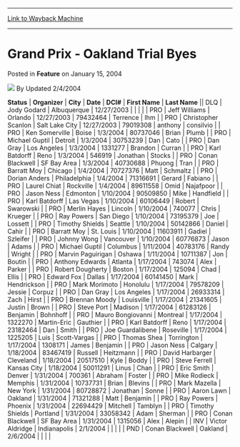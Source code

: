 
---
[Link to Wayback Machine](https://web.archive.org/web/20220816155140/https://magic.wizards.com/en/articles/archive/feature/grand-prix-oakland-trial-byes-2004-01-15)

[_metadata_:author]:- "Updated 2-4-2004"
[_metadata_:description]:- "StatusOrganizerCityDateDCI#First NameLast NameDLQJody GodardAlbuquerque12/27/2003PROJeff WilliamsOrlando12/27/200379432464TerrenceIhmPROChristopher ScanlonSalt Lake City12/27/200379019308anthonyconsilvioPROKen SomervilleBoise1/3/200480737046BrianPlumbPROMichael GuptilDetroit1/3/200430753239DanCatoPRODan GrayLos Angeles1/3/20041331277BrandonCurranPROKarl"
[_metadata_:generator]:- "Drupal 7 (http://drupal.org)"
[_metadata_:node]:- "735636"
[_metadata_:publish_date]:- "2004-01-15"
[_metadata_:source]:- "div-main-content"
[_metadata_:title]:- "Grand Prix - Oakland Trial Byes"
[_metadata_:wayback_capture_timestamp]:- "2022-08-16 15:51:40"
[_metadata_:wayback_raw_url]:- "https://web.archive.org/web/20220816155140id_/https://magic.wizards.com/en/articles/archive/feature/grand-prix-oakland-trial-byes-2004-01-15"
[_metadata_:wayback_url]:- "https://magic.wizards.com/en/articles/archive/feature/grand-prix-oakland-trial-byes-2004-01-15"
---


Grand Prix - Oakland Trial Byes
===============================



 Posted in **Feature**
 on January 15, 2004 






![](https://media.magic.wizards.com/styles/auth_small/public/generic-avatar-150_420.png)
By Updated 2/4/2004













 **Status** | **Organizer** | **City** | **Date** | **DCI#** | **First Name** | **Last Name** || DLQ | Jody Godard | Albuquerque | 12/27/2003 |  |  |  |
| PRO | Jeff Williams | Orlando | 12/27/2003 | 79432464 | Terrence | Ihm |
| PRO | Christopher Scanlon | Salt Lake City | 12/27/2003 | 79019308 | anthony | consilvio |
| PRO | Ken Somerville | Boise | 1/3/2004 | 80737046 | Brian | Plumb |
| PRO | Michael Guptil | Detroit | 1/3/2004 | 30753239 | Dan | Cato |
| PRO | Dan Gray | Los Angeles | 1/3/2004 | 1331277 | Brandon | Curran |
| PRO | Karl Batdorff | Reno | 1/3/2004 | 546919 | Jonathan | Stocks |
| PRO | Conan Blackwell | SF Bay Area | 1/3/2004 | 40730688  | Phuong | Tran |
| PRO | Barratt Moy | Chicago | 1/4/2004 | 70727376 | Matt | Schmaltz |
| PRO | Dorian Anders | Philadelphia | 1/4/2004 | 71316691 | Gerard | Fabiano |
| PRO | Laurel Chiat | Rockville | 1/4/2004 | 89611558 | Omid | Najafpoor |
| PRO | Jason Ness | Edmonton | 1/10/2004 | 90509850 | Mike | Handfield |
| PRO | Karl Batdorff | Las Vegas | 1/10/2004 | 60106449 | Robert | Swarowski |
| PRO | Merlin Hayes | Lincoln | 1/10/2004 | 740077 | Chris | Krueger |
| PRO | Ray Powers | San Diego | 1/10/2004 | 73195379  | Joe | Lossett  |
| PRO | Timothy Shields | Seattle | 1/10/2004 | 50142866 | Daniel | Cahir |
| PRO | Barratt Moy | St. Louis | 1/10/2004 | 11603911 | Gadiel | Szleifer |
| PRO | Johnny Wong | Vancouver | 1/10/2004 | 60776873 | Jason | Adams |
| PRO | Michael Guptil | Columbus | 1/11/2004 | 40783176 | Randy | Wright |
| PRO | Marvin Paguirigan | Oshawa | 1/11/2004 | 10711387 | Jon | Boutin |
| PRO | Anthony Edwards | Atlanta | 1/17/2004 | 743074 | Alex | Parker |
| PRO | Robert Dougherty | Boston | 1/17/2004 | 125094  | Chad | Ellis |
| PRO | Edward Fox | Dallas | 1/17/2004 | 60141450 | Mark | Hendrickson |
| PRO | Mark Morimoto | Honolulu | 1/17/2004 | 79578209 | Jessie | Corpuz |
| PRO | Dan Gray | Los Angeles | 1/17/2004 | 26933314 | Zach | Hirst |
| PRO | Brennan Moody | Louisville | 1/17/2004 | 21341605  | Justin | Brown |
| PRO | Steve Port | Madison | 1/17/2004 | 61283126  | Benjamin | Bohnhoff |
| PRO | Mauro Bongiovanni | Montreal | 1/17/2004 | 1322270 | Martin-Eric | Gauthier |
| PRO | Karl Batdorff | Reno | 1/17/2004 | 23182464 | Dan | Smith |
| PRO | Joe Guardalibene | Roseville | 1/17/2004 | 1225205 | Luis | Scott-Vargas |
| PRO | Thomas Shea | Torrington | 1/17/2004 | 1308171 | James | Benjamin |
| PRO | Jason Ness | Calgary | 1/18/2004 | 83467419 | Russell | Heitzmann |
| PRO | David Harbarger | Cleveland | 1/18/2004 | 20517510 | Kyle | Boddy |
| PRO | Steve Ferrell | Kansas City | 1/18/2004 | 50011291 | Linus | Chan |
| PRO | Eric Smith | Denver | 1/31/2004 | 700361  | Abraham | Foster |
| PRO | Mike Rodieck | Memphis | 1/31/2004 | 10737731  | Brian | Blevins |
| PRO | Mark Mazella | New York | 1/31/2004 | 80728872  | Jonathan | Sonne |
| PRO | Aaron Lawn | Oakland | 1/31/2004 | 71321288  | Matt | Benjamin  |
| PRO | Ray Powers | Phoenix | 1/31/2004 | 22694429  | Mitchell | Tamblyn  |
| PRO | Timothy Shields | Portland | 1/31/2004 | 33058342  | Adam | Sherman |
| PRO | Conan Blackwell | SF Bay Area | 1/31/2004 | 1315056  | Alex | Alepin |
| INV | Victor Aldridge | Indianapolis | 2/1/2004 |  |  |  |
| PND | Conan Blackwell | Oakland | 2/6/2004 |  |  |  |







